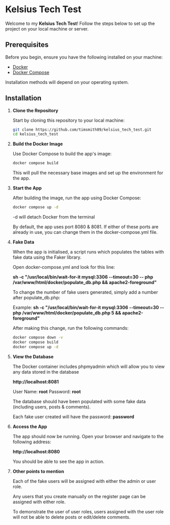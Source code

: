 # Kelsius Tech Test

Welcome to my **Kelsius Tech Test**! Follow the steps below to set up the project on your local machine or server.

## Prerequisites

Before you begin, ensure you have the following installed on your machine:

- [Docker](https://www.docker.com/get-started)
- [Docker Compose](https://docs.docker.com/compose/install/)

Installation methods will depend on your operating system.

## Installation

1. **Clone the Repository**

   Start by cloning this repository to your local machine:

    ```bash
    git clone https://github.com/timsmith89/kelsius_tech_test.git
    cd kelsius_tech_test
    ```

2. **Build the Docker Image**

    Use Docker Compose to build the app's image:

    ```bash
    docker compose build
    ```

    This will pull the necessary base images and set up the environment for the app.

3. **Start the App**

    After building the image, run the app using Docker Compose:

    ```bash
    docker compose up -d
    ```
    -d will detach Docker from the terminal

    By default, the app uses port 8080 & 8081. If either of these ports are already in use, you can change them in the docker-compose.yml file.

4. **Fake Data**

    When the app is initialised, a script runs which populates the tables with fake data using the Faker library.

    Open docker-compose.yml and look for this line:

    **sh -c "/usr/local/bin/wait-for-it mysql:3306 --timeout=30 -- php /var/www/html/docker/populate_db.php && apache2-foreground"**

    To change the number of fake users generated, simply add a number after populate_db.php:

    Example: **sh -c "/usr/local/bin/wait-for-it mysql:3306 --timeout=30 -- php /var/www/html/docker/populate_db.php 5 && apache2-foreground"**

    After making this change, run the following commands:

    ```bash
    docker compose down -v
    docker compose build
    docker compose up -d
    ```

5. **View the Database**

    The Docker container includes phpmyadmin which will allow you to view any data stored in the database

    **http://localhost:8081**

    User Name: **root**
    Password: **root**

    The database should have been populated with some fake data (including users, posts & comments).

    Each fake user created will have the password: **password**

6. **Access the App**

    The app should now be running. Open your browser and navigate to the following address:

    **http://localhost:8080**

    You should be able to see the app in action.

7. **Other points to mention**

    Each of the fake users will be assigned with either the admin or user role.

    Any users that you create manually on the register page can be assigned with either role.

    To demonstrate the user of user roles, users assigned with the user role will not be able to delete posts or edit/delete comments.